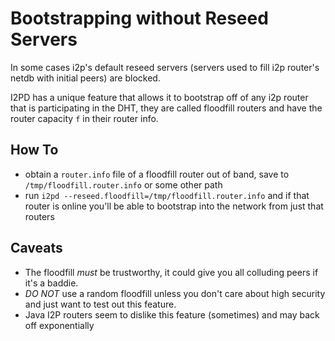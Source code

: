 Bootstrapping without Reseed Servers
==============================================

In some cases i2p's default reseed servers (servers used to fill i2p router's netdb with initial peers) are blocked.

I2PD has a unique feature that allows it to bootstrap off of any i2p router that is participating in the DHT, they are called floodfill routers and have the router capacity `f` in their router info.

## How To

* obtain a `router.info` file of a floodfill router out of band, save to `/tmp/floodfill.router.info` or some other path
* run `i2pd --reseed.floodfill=/tmp/floodfill.router.info` and if that router is online you'll be able to bootstrap into the network from just that routers

## Caveats

* The floodfill *must* be trustworthy, it could give you all colluding peers if it's a baddie.
* *DO NOT* use a random floodfill unless you don't care about high security and just want to test out this feature.
* Java I2P routers seem to dislike this feature (sometimes) and may back off exponentially
